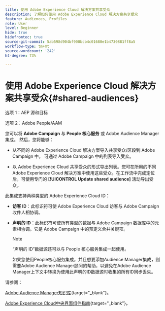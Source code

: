 ```yaml
---
title: 使用 Adobe Experience Cloud 解决方案共享受众
description: 了解如何使用 Adobe Experience Cloud 解决方案共享受众
feature: Audiences, Profiles
role: User
level: Beginner
hide: true
hidefromtoc: true
source-git-commit: 5ab598d904bf900bcb4c01680e1b4730881ff8a5
workflow-type: tm+mt
source-wordcount: '242'
ht-degree: 73%

---
```


# 使用 Adobe Experience Cloud 解决方案共享受众{#shared-audiences}

选项 1：AEP 源和目标

选项 2：Adobe People/AAM

您可以将 **Adobe Campaign** 与 **People 核心服务** 或 Adobe Audience Manager 集成。 然后，您将能够：

* 从不同的 Adobe Experience Cloud 解决方案导入共享受众/区段到 Adobe Campaign 中。 可通过 Adobe Campaign 中的列表导入受众。

* 以 Adobe Experience Cloud 共享受众的形式导出列表。您可在所用的不同 Adobe Experience Cloud 解决方案中使用这些受众。在工作流中完成定位后，可使用专门的 **[!UICONTROL Update shared audience]** 活动导出受众。

此集成支持两种类型的 Adobe Experience Cloud ID：

* **访客 ID**：此标识符可使 Adobe Experience Cloud 访客与 Adobe Campaign 收件人相协调。
* **声明的 ID**：此标识符可使所有类型的数据与 Adobe Campaign 数据库中的元素相协调。它是 Adobe Campaign 中的预定义合并关键项。

  >[!NOTE]
  >
  > “声明的 ID”数据源还可以与 People 核心服务集成一起使用。
  >
  >如果您使用People核心服务集成，并且想要添加Audience Manager集成，则需要Adobe Audience Manager顾问的帮助，以避免在Adobe Audience Manager上下文中转换为使用此声明的ID数据源时收集的所有ID同步丢失。

请参阅：

[Adobe Audience Manager知识库](https://experienceleague.adobe.com/docs/experience-cloud-kcs/kbarticles/KA-16471.html?lang=zh-Hans){target="_blank"}。

[Adobe Experience Cloud中央界面组件指南](https://experienceleague.adobe.com/docs/core-services/interface/services/audiences/audience-library.html?lang=zh_Hans){target="_blank"}。
